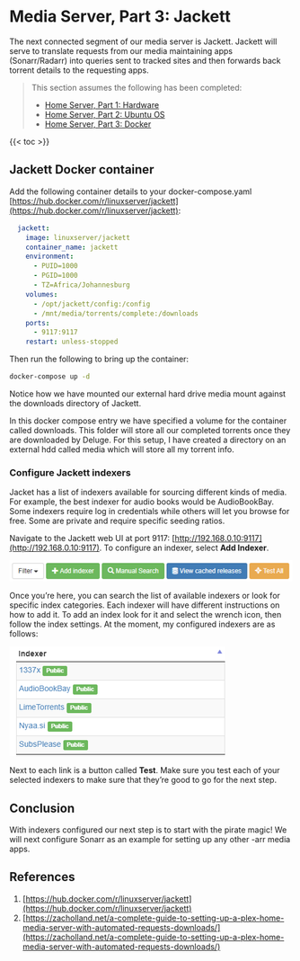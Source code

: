 # Media Server, Part 3: Jackett

The next connected segment of our media server is Jackett. Jackett will serve to translate requests from our media maintaining apps (Sonarr/Radarr) into queries sent to tracked sites and then forwards back torrent details to the requesting apps.

> This section assumes the following has been completed:
>
> * [Home Server, Part 1: Hardware](2031617.html)
> * [Home Server, Part 2: Ubuntu OS](14024705.html)
> * [Home Server, Part 3: Docker](1900552.html)

{{< toc >}}

## Jackett Docker container

Add the following container details to your docker-compose.yaml [https://hub.docker.com/r/linuxserver/jackett](https://hub.docker.com/r/linuxserver/jackett):

```yaml
  jackett:
    image: linuxserver/jackett
    container_name: jackett
    environment:
      - PUID=1000
      - PGID=1000
      - TZ=Africa/Johannesburg
    volumes:
      - /opt/jackett/config:/config
      - /mnt/media/torrents/complete:/downloads
    ports:
      - 9117:9117
    restart: unless-stopped
```

Then run the following to bring up the container:

```bash
docker-compose up -d
```

Notice how we have mounted our external hard drive media mount against the downloads directory of Jackett.

In this docker compose entry we have specified a volume for the container called downloads. This folder will store all our completed torrents once they are downloaded by Deluge. For this setup, I have created a directory on an external hdd called media which will store all my torrent info.

### Configure Jackett indexers

Jacket has a list of indexers available for sourcing different kinds of media. For example, the best indexer for audio books would be AudioBookBay. Some indexers require log in credentials while others will let you browse for free. Some are private and require specific seeding ratios.

Navigate to the Jackett web UI at port 9117: [http://192.168.0.10:9117](http://192.168.0.10:9117). To configure an indexer, select **Add Indexer**.

![Jackett Add Indexer](./media-server-3-jackett-images/17465389.png)

Once you’re here, you can search the list of available indexers or look for specific index categories. Each indexer will have different instructions on how to add it. To add an index look for it and select the wrench icon, then follow the index settings. At the moment, my configured indexers are as follows:

![Jackett Indexers](./media-server-3-jackett-images/17301582.png)

Next to each link is a button called **Test**. Make sure you test each of your selected indexers to make sure that they’re good to go for the next step.

## Conclusion

With indexers configured our next step is to start with the pirate magic! We will next configure Sonarr as an example for setting up any other -arr media apps.

## References

1. [https://hub.docker.com/r/linuxserver/jackett](https://hub.docker.com/r/linuxserver/jackett)
2. [https://zacholland.net/a-complete-guide-to-setting-up-a-plex-home-media-server-with-automated-requests-downloads/](https://zacholland.net/a-complete-guide-to-setting-up-a-plex-home-media-server-with-automated-requests-downloads/)
